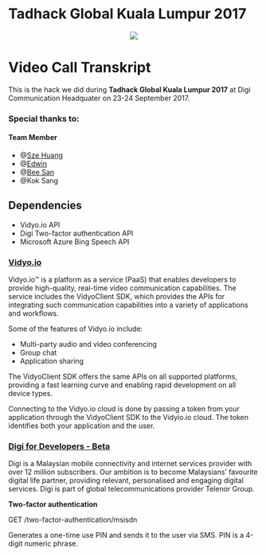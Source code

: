 # Tadhack Global Kuala Lumpur 2017

<p align="center"> 
  <img src="http://blog.tadhack.com/wpress/wp-content/uploads/2017/05/TADHack_Global_EMAIL_BANNER_3_green_v1.png">
</p>

# Video Call Transkript
This is the hack we did during **Tadhack Global Kuala Lumpur 2017** at Digi Communication Headquater on 23-24 September 2017.
### Special thanks to:
  #### Team Member
  - @[Sze Huang](https://github.com/Sze-Huang)
  - @[Edwin](https://github.com/edwinchoo1231)
  - @[Bee San](https://github.com/bsan94)
  - @Kok Sang 

## Dependencies
- Vidyo.io API
- Digi Two-factor authentication API
- Microsoft Azure Bing Speech API

### [Vidyo.io](https://developer.vidyo.io/documentation/4-1-16-8/getting-started)
Vidyo.io™ is a platform as a service (PaaS) that enables developers to provide high-quality, real-time video communication capabilities. The service includes the VidyoClient SDK, which provides the APIs for integrating such communication capabilities into a variety of applications and workflows.

Some of the features of Vidyo.io include:
- Multi-party audio and video conferencing
- Group chat
- Application sharing

The VidyoClient SDK offers the same APIs on all supported platforms, providing a fast learning curve and enabling rapid development on all device types.

Connecting to the Vidyo.io cloud is done by passing a token from your application through the VidyoClient SDK to the Vidyio.io cloud. The token identifies both your application and the user.


### [Digi for Developers - Beta](https://docs.google.com/document/d/1wWRcL7YIpaqDnN600ZHb14_yXtyO5bWQ2wGALmEUT9k/edit#)
Digi is a Malaysian mobile connectivity and internet services provider with over 12 million subscribers. Our ambition is to become Malaysians’ favourite digital life partner, providing relevant, personalised and engaging digital services. Digi is part of global telecommunications provider Telenor Group.

**Two-factor authentication**

GET /two-factor-authentication/msisdn

Generates a one-time use PIN and sends it to the user via SMS. PIN is a 4-digit numeric phrase.



